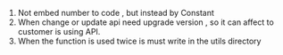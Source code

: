1. Not embed number to code , but instead by Constant
2. When change or update api need upgrade version , so it can affect to customer is using API.
3. When the function is used twice is must write in the utils directory
